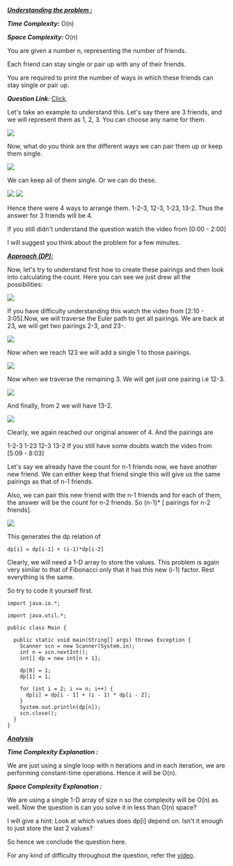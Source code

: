 <i style="text-decoration:underline"><b>Understanding the problem : </b></i>

<i><b>Time Complexity:</b></i> O(n) 

<i><b>Space Complexity: </b></i>O(n)

You are given a number n, representing the number of friends.

Each friend can stay single or pair up with any of their friends.

You are required to print the number of ways in which these friends can stay single or pair up.


<i><b>Question Link: </b></i>[Click](https://www.pepcoding.com/resources/online-java-foundation/dynamic-programming-and-greedy/friends-pairing-official/ojquestion).

Let's take an example to understand this. Let's say there are 3 friends, and we will represent them as 1, 2, 3. You can choose any name for them.

<img src="https://pepvids.sgp1.cdn.digitaloceanspaces.com/articles/friends_pairing/friends_pairing_2.png">

Now, what do you think are the different ways we can pair them up or keep them single.

<img src="https://pepvids.sgp1.cdn.digitaloceanspaces.com/articles/friends_pairing/friends_pairing_1.png">

We can keep all of them single. Or we can do these.

<img src="https://pepvids.sgp1.cdn.digitaloceanspaces.com/articles/friends_pairing/friends_pairing_3.png">

<img src="https://pepvids.sgp1.cdn.digitaloceanspaces.com/articles/friends_pairing/friends_pairing_4.png">

Hence there were 4 ways to arrange them. 1-2-3, 12-3, 1-23, 13-2. Thus the answer for 3 friends will be 4.

If you still didn't understand the question watch the video from [0:00 - 2:00]

I will suggest you think about the problem for a few minutes.

<i style="text-decoration:underline"><b>Approach (DP):</b></i>

Now, let's try to understand first how to create these pairings and then look into calculating the count. Here you can see we just drew all the possibilities:

<img src="https://pepvids.sgp1.cdn.digitaloceanspaces.com/articles/friends_pairing/friends_pairing_5.png">

If you have difficulty understanding this watch the video from [2:10 - 3:05].Now, we will traverse the Euler path to get all pairings. We are back at 23, we will get two pairings 2-3, and 23-.

<img src="https://pepvids.sgp1.cdn.digitaloceanspaces.com/articles/friends_pairing/friends_pairing_6.png">

Now when we reach 123 we will add a single 1 to those pairings.

<img src="https://pepvids.sgp1.cdn.digitaloceanspaces.com/articles/friends_pairing/friends_pairing_7.png">

Now when we traverse the remaining 3. We will get just one pairing i.e 12-3.

<img src="https://pepvids.sgp1.cdn.digitaloceanspaces.com/articles/friends_pairing/friends_pairing_8.png">

And finally, from 2 we will have 13-2.

<img src="https://pepvids.sgp1.cdn.digitaloceanspaces.com/articles/friends_pairing/friends_pairing_9.png">

Clearly, we again reached our original answer of 4. And the pairings are

1-2-3 1-23 12-3 13-2
If you still have some doubts watch the video from [5:09 - 8:03]

Let's say we already have the count for n-1 friends now, we have another new friend. We can either keep that friend single this will give us the same pairings as that of n-1 friends. 

Also, we can pair this new friend with the n-1 friends and for each of them, the answer will be the count for n-2 friends. So (n-1)* [ pairings for n-2 friends]. 

<img src="https://pepvids.sgp1.cdn.digitaloceanspaces.com/articles/friends_pairing/friends_pairing_10.png">

This generates the dp relation of
```
dp[i] = dp[i-1] + (i-1)*dp[i-2]
```

Clearly, we will need a 1-D array to store the values. This problem is again very similar to that of Fibonacci only that it has this new (i-1) factor. Rest everything is the same. 

So try to code it yourself first.

```
import java.io.*;

import java.util.*;

public class Main {

  public static void main(String[] args) throws Exception {
    Scanner scn = new Scanner(System.in);
    int n = scn.nextInt();
    int[] dp = new int[n + 1];

    dp[0] = 1;
    dp[1] = 1;

    for (int i = 2; i <= n; i++) {
      dp[i] = dp[i - 1] + (i - 1) * dp[i - 2];
    }
    System.out.println(dp[n]);
    scn.close();
  }
}
```
<i style="text-decoration:underline"><b>Analysis</b></i>

<i><b>Time Complexity Explanation : </b></i>

We are just using a single loop with n iterations and in each iteration, we are performing constant-time operations. Hence it will be O(n).

<i><b>Space Complexity Explanation : </b></i>

We are using a single 1-D array of size n so the complexity will be O(n) as well. Now the question is can you solve it in less than O(n) space? 

I will give a hint: Look at which values does dp[i] depend on. Isn't it enough to just store the last 2 values?

So hence we conclude the question here.

For any kind of difficulty throughout the question, refer the [video](https://www.youtube.com/watch?v=SHDu0Ufjyk8).